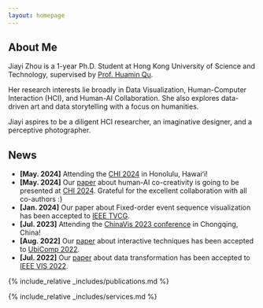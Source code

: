```yaml
---
layout: homepage
---
```


## About Me
Jiayi Zhou is a 1-year Ph.D. Student at Hong Kong University of Science and Technology, supervised by [Prof. Huamin Qu](http://huamin.org/).

Her research interests lie broadly in Data Visualization, Human-Computer Interaction (HCI), and Human-AI Collaboration. She also explores data-driven art and data storytelling with a focus on humanities.

Jiayi aspires to be a diligent HCI researcher, an imaginative designer, and a perceptive photographer.

## News
- **[May. 2024]** Attending the [CHI 2024](https://chi2024.acm.org/) in Honolulu, Hawaiʻi!
- **[May. 2024]** Our [paper](https://dl.acm.org/doi/pdf/10.1145/3613904.3642812) about human-AI co-creativity is going to be presented at [CHI 2024](https://chi2024.acm.org/). Grateful for the excellent collaboration with all co-authors :)
- **[Jan. 2024]** Our paper about Fixed-order event sequence visualization has been accepted to [IEEE TVCG](https://www.computer.org/csdl/journal/tg).
- **[Jul. 2023]** Attending the [ChinaVis 2023 conference](https://chinavis.org/2023/english/index_en.html) in Chongqing, China!
- **[Aug. 2022]** Our [paper](https://dl.acm.org/doi/pdf/10.1145/3534620) about interactive techniques has been accepted to [UbiComp 2022](https://ubicomp.org/ubicomp2022/).
- **[Jul. 2022]** Our [paper](https://ieeexplore.ieee.org/stamp/stamp.jsp?tp=&arnumber=9908529) about data transformation has been accepted to [IEEE VIS 2022](https://ieeevis.org/year/2022/welcome).

{% include_relative _includes/publications.md %}

{% include_relative _includes/services.md %}
